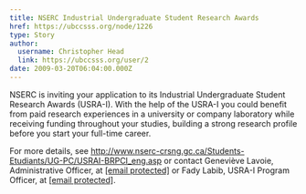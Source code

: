 ```yaml
---
title: NSERC Industrial Undergraduate Student Research Awards 
href: https://ubccsss.org/node/1226
type: Story
author:
  username: Christopher Head
  link: https://ubccsss.org/user/2
date: 2009-03-20T06:04:00.000Z
---
```


<div class="field field-name-body field-type-text-with-summary field-label-hidden"><div class="field-items"><div class="field-item even"><p>NSERC is inviting your application to its Industrial Undergraduate Student Research Awards (USRA-I). With the help of the USRA-I you could benefit from paid research experiences in a university or company laboratory while receiving funding throughout your studies, building a strong research profile before you start your full-time career.   </p>
<p>For more details, see <a href="http://www.nserc-crsng.gc.ca/Students-Etudiants/UG-PC/USRAI-BRPCI_eng.asp">http://www.nserc-crsng.gc.ca/Students-Etudiants/UG-PC/USRAI-BRPCI_eng.asp</a> or contact Genevi&#xE8;ve Lavoie, Administrative Officer, at <a href="/cdn-cgi/l/email-protection#6a0d0f040f1c030f1c0f44060b1c05030f2a04190f180947091819040d440d0944090b"><span class="__cf_email__" data-cfemail="eb8c8e858e9d828e9d8ec5878a9d84828eab85988e9988c6889998858cc58c88c5888a">[email&#xA0;protected]</span></a> or Fady Labib, USRA-I Program Officer, at <a href="/cdn-cgi/l/email-protection#a3c5c2c7da8dcfc2c1cac1e3cdd0c6d1c08ec0d1d0cdc48dc4c08dc0c2"><span class="__cf_email__" data-cfemail="f89e999c81d694999a919ab8968b9d8a9bd59b8a8b969fd69f9bd69b99">[email&#xA0;protected]</span></a>.</p>
</div></div></div>    <footer>
          </footer>